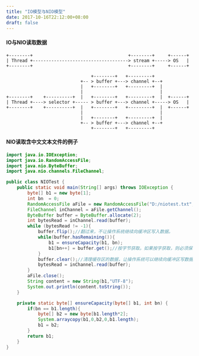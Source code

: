 ```yaml
---
title: "IO模型与NIO模型"
date: 2017-10-16T22:12:00+08:00
draft: false
---
```

#### IO与NIO读取数据 ####

    +--------+                                    +--------+     +------+
    | Thread +------------------------------------> stream +-----> OS   |
    +--------+                                    +--------+     +------+
    
                                    +--------+   +---------+
                                +-- > buffer +---> channel +--+
                                |   +--------+   +---------+  |
                                |                             |
    +--------+    +----------+  |   +--------+   +---------+  |  +------+
    | Thread +----> selector +----- > buffer +---> channel +-----> OS   |
    +--------+    +----------+  |   +--------+   +---------+  |  +------+
                                |                             |
                                |   +--------+   +---------+  |
                                +-- > buffer +---> channel +--+
                                    +--------+   +---------+

#### NIO读取含中文文本文件的例子 ####
```java
import java.io.IOException;
import java.io.RandomAccessFile;
import java.nio.ByteBuffer;
import java.nio.channels.FileChannel;

public class NIOTest {
    public static void main(String[] args) throws IOException {
        byte[] b1 = new byte[1];
        int bn  = 0;
        RandomAccessFile aFile = new RandomAccessFile("D:/niotest.txt", "rw");
        FileChannel inChannel = aFile.getChannel();
        ByteBuffer buffer = ByteBuffer.allocate(2);
        int bytesRead = inChannel.read(buffer);
        while (bytesRead != -1){
            buffer.flip();//翻过来，不让操作系统继续向缓冲区写入数据。
            while(buffer.hasRemaining()){
                b1 = ensureCapacity(b1, bn);
                b1[bn++] = buffer.get();//按字节获取。如果按字获取，则必须保证每次读到的字节数为两个。
            }
            buffer.clear();//清理缓存区的数据，让操作系统可以继续向缓冲区写数据。
            bytesRead = inChannel.read(buffer);
        }
        aFile.close();
        String content = new String(b1,"UTF-8");
        System.out.println(content.toString());
    }

    private static byte[] ensureCapacity(byte[] b1, int bn) {
        if(bn == b1.length){
            byte[] b2 = new byte[b1.length*2];
            System.arraycopy(b1,0,b2,0,b1.length);
            b1 = b2;
        }
        return b1;
    }
}
```
